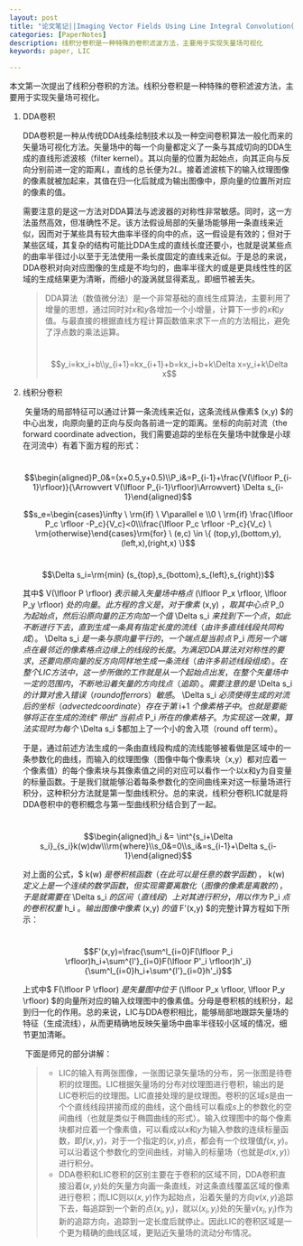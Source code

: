 ```yaml
---
layout: post
title: "论文笔记||Imaging Vector Fields Using Line Integral Convolution(LIC)"
categories: [PaperNotes]
description: 线积分卷积是一种特殊的卷积滤波方法，主要用于实现矢量场可视化
keywords: paper, LIC

---
```


​	本文第一次提出了线积分卷积的方法。线积分卷积是一种特殊的卷积滤波方法，主要用于实现矢量场可视化。

1. DDA卷积

   ​	DDA卷积是一种从传统DDA线条绘制技术以及一种空间卷积算法一般化而来的矢量场可视化方法。矢量场中的每一个向量都定义了一条与其成切向的DDA生成的直线形滤波核（filter kernel）。其以向量的位置为起始点，向其正向与反向分别前进一定的距离$L$，直线的总长便为$2L$。接着滤波核下的输入纹理图像的像素就被加起来，其值在归一化后就成为输出图像中，原向量的位置所对应的像素的值。

   ​    需要注意的是这一方法对DDA算法与滤波器的对称性非常敏感。同时，这一方法虽然高效，但准确性不足。该方法假设局部的矢量场能够用一条直线来近似，因而对于某些具有较大曲率半径的向中的点，这一假设是有效的；但对于某些区域，其复杂的结构可能比DDA生成的直线长度还要小，也就是说某些点的曲率半径过小以至于无法使用一条长度固定的直线来近似。于是总的来说，DDA卷积对向对应图像的生成是不均匀的，曲率半径大的或是更具线性性的区域的生成结果更为清晰，而细小的漩涡就显得紊乱，即细节被丢失。

   > DDA算法（数值微分法）是一个非常基础的直线生成算法，主要利用了增量的思想，通过同时对$x$和$y$各增加一个小增量，计算下一步的$x$和$y$值。与最直接的根据直线方程计算函数值来求下一点的方法相比，避免了浮点数的乘法运算。
   >
   > ​     $$y_i=kx_i+b\\y_{i+1}=kx_{i+1}+b=kx_i+b+k\Delta x=y_i+k\Delta x$$

2. 线积分卷积

   ​	矢量场的局部特征可以通过计算一条流线来近似，这条流线从像素$ (x,y) $的中心出发，向原向量的正向与反向各前进一定的距离。坐标的向前对流（the forward coordinate advection，我们需要追踪的坐标在矢量场中就像是小球在河流中）有着下面方程的形式：

   ​	$$\begin{aligned}P_0&=(x+0.5,y+0.5)\\P_i&=P_{i-1}+\frac{V(\lfloor P_{i-1}\rfloor)}{\Arrowvert V(\lfloor P_{i-1}\rfloor)\Arrowvert} \Delta s_{i-1}\end{aligned}$$

   $$s_e=\begin{cases}\infty \ \rm{if} \ V\parallel e \\0 \ \rm{if} \frac{\lfloor P_c \rfloor -P_c}{V_c}<0\\\frac{\lfloor P_c \rfloor -P_c}{V_c} \ \rm{otherwise}\end{cases}\rm{for} \ (e,c) \in \{ (top,y),(bottom,y),(left,x),(right,x) \}$$

   ​	$$\Delta s_i=\rm{min} (s_{top},s_{bottom},s_{left},s_{right})$$

   其中$ V(\lfloor P \rfloor) $表示输入矢量场中格点$ (\lfloor P_x \rfloor, \lfloor P_y \rfloor) $处的向量。此方程的含义是，对于像素$ (x,y) $，取其中心点$ P_0 $为起始点，然后沿原向量的正方向加一个值$ \Delta s_i $来找到下一个点，如此不断进行下去，直到生成一条具有指定长度的流线（由许多直线线段共同构成）。$ \Delta s_i $是一条与原向量平行的，一个端点是当前点$ P_i $而另一个端点在最邻近的像素格点边缘上的线段的长度。为满足DDA算法对对称性的要求，还要向原向量的反方向同样地生成一条流线（由许多前述线段组成）。在整个LIC方法中，这一步所做的工作就是从一个起始点出发，在整个矢量场中一定的范围内，不断地沿着矢量的方向找点（追踪）。需要注意的是$ \Delta s_i $的计算对舍入错误（round off errors）敏感。$ \Delta s_i $必须使得生成的对流后的坐标（advected coordinate）存在于第$ i+1 $个像素格子中。也就是要能够将正在生成的流线“带出”当前点$ P_i $所在的像素格子。为实现这一效果，算法实现时为每个$ \Delta s_i $都加上了一个小的舍入项（round off term）。

   ​    于是，通过前述方法生成的一条由直线段构成的流线能够被看做是区域中的一条参数化的曲线，而输入的纹理图像（图像中每个像素块（x,y）都对应着一个像素值）的每个像素块与其像素值之间的对应可以看作一个以x和y为自变量的标量函数。于是我们就能够沿着每条参数化的空间曲线来对这一标量场进行积分，这种积分方法就是第一型曲线积分。总的来说，线积分卷积LIC就是将DDA卷积中的卷积概念与第一型曲线积分结合到了一起。

   ​	$$\begin{aligned}h_i &= \int^{s_i+\Delta s_i}_{s_i}k(w)dw\\\rm{where}\\s_0&=0\\s_i&=s_{i-1}+\Delta s_{i-1}\end{aligned}$$

   对上面的公式，$ k(w) $是卷积核函数（在此可以是任意的数学函数），$ k(w) $定义上是一个连续的数学函数，但实现需要离散化（图像的像素是离散的），于是就需要在$ \Delta s_i $的区间（直线段）上对其进行积分，用以作为$ P_i $点的卷积权重$ h_i $。输出图像中像素$ (x,y) $的值$ F'(x,y) $的完整计算方程如下所示：

   ​	$$F'(x,y)=\frac{\sum^l_{i=0}F(\lfloor P_i \rfloor)h_i+\sum^{l'}_{i=0}F(\lfloor P'_i \rfloor)h'_i}{\sum^l_{i=0}h_i+\sum^{l'}_{i=0}h'_i}$$

   上式中$ F(\lfloor P \rfloor) $是矢量图中位于$ (\lfloor P_x \rfloor, \lfloor P_y \rfloor) $的向量所对应的输入纹理图中的像素值。分母是卷积核的线积分，起到归一化的作用。总的来说，LIC与DDA卷积相比，能够局部地跟踪矢量场的特征（生成流线），从而更精确地反映矢量场中曲率半径较小区域的情况，细节更加清晰。

   ​	下面是师兄的部分讲解：

   > - LIC的输入有两张图像，一张图记录矢量场的分布，另一张图是待卷积的纹理图。LIC根据矢量场的分布对纹理图进行卷积，输出的是LIC卷积后的纹理图。LIC直接处理的是纹理图。卷积的区域$s$是由一个个直线线段拼接而成的曲线，这个曲线可以看成$s$上的参数化的空间曲线（也就是类似于椭圆曲线的形式）。输入纹理图中的每个像素块都对应着一个像素值，可以看成以$x$和$y$为输入参数的连续标量函数，即$f(x,y)$，对于一个指定的$(x,y)$点，都会有一个纹理值$f(x,y)$。可以沿着这个参数化的空间曲线，对输入的标量场（也就是$d(x,y)$）进行积分。
   > - DDA卷积和LIC卷积的区别主要在于卷积的区域不同，DDA卷积直接沿着$(x,y)$处的矢量方向画一条直线，对这条直线覆盖区域的像素进行卷积；而LIC则以$(x,y)$作为起始点，沿着矢量的方向$v(x,y)$追踪下去，每追踪到一个新的点$(x_i,y_i)$，就以$(x_i,y_i)$处的矢量$v(x_i,y_i)$作为新的追踪方向，追踪到一定长度后就停止。因此LIC的卷积区域是一个更为精确的曲线区域，更贴近矢量场的流动分布情况。
